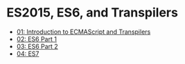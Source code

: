 # ES2015, ES6, and Transpilers

* [01: Introduction to ECMAScript and Transpilers](01_ECMAScript.md)
* [02: ES6 Part 1](02_ES6_Part_1.md)
* [03: ES6 Part 2](03_ES6_Part_2.md)
* [04: ES7](04_ES7.md)
